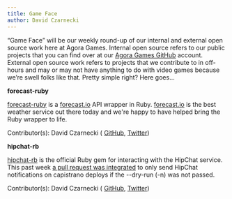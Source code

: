 ```yaml
---
title: Game Face
author: David Czarnecki
---
```

“Game Face” will be our weekly round-up of our internal and external open source work here at Agora Games. Internal open source refers to our public projects that you can find over at our [Agora Games GitHub](https://github.com/agoragames/) account. External open source work refers to projects that we contribute to in off-hours and may or may not have anything to do with video games because we’re swell folks like that. Pretty simple right? Here goes…

 **forecast-ruby**

 [forecast-ruby](https://github.com/darkskyapp/forecast-ruby) is a [forecast.io](https://developer.darkskyapp.com/docs/v2) API wrapper in Ruby. [forecast.io](https://developer.darkskyapp.com/docs/v2) is the best weather service out there today and we're happy to have helped bring the Ruby wrapper to life.

 Contributor(s): David Czarnecki ( [GitHub](https://github.com/czarneckid/), [Twitter](https://twitter.com/czarneckid))

 **hipchat-rb**

 [hipchat-rb](https://github.com/hipchat/hipchat-rb/) is the official Ruby gem for interacting with the HipChat service. This past week [a pull request was integrated](https://github.com/hipchat/hipchat-rb/pull/30) to only send HipChat notifications on capistrano deploys if the --dry-run (-n) was not passed.

 Contributor(s): David Czarnecki ( [GitHub](https://github.com/czarneckid/), [Twitter](https://twitter.com/czarneckid))

  

